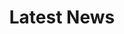 ---
title: "Latest News"
description: "Technical club's Blog"
draft: false
bg_image: "images/featue-bg.jpg"
---